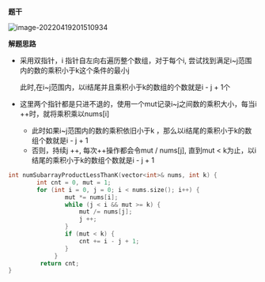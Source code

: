 **题干**

![image-20220419201510934](https://cdn.jsdelivr.net/gh/liver0377/images@main/img/image-20220419201510934.png)



**解题思路**

- 采用双指针，i 指针自左向右遍历整个数组，对于每个i, 尝试找到满足i~j范围内的数的乘积小于k这个条件的最小j

  此时,在i~j范围内，以i结尾并且乘积小于k的数组的个数就是i - j + 1个

- 这里两个指针都是只进不退的，使用一个mut记录i~j之间数的乘积大小，每当i ++时，就将乘积乘以nums[i]

  - 此时如果i~j范围内的数的乘积依旧小于k ，那么以i结尾的乘积小于k的数组个数就是i - j + 1
  - 否则，持续j ++, 每次++操作都会令mut / nums[j], 直到mut < k为止，以i结尾的乘积小于k的数组个数就是i - j + 1



```cpp
int numSubarrayProductLessThanK(vector<int>& nums, int k) {
        int cnt = 0, mut = 1;
        for (int i = 0, j = 0; i < nums.size(); i++) {
                mut *= nums[i];
                while (j < i && mut >= k) {
                    mut /= nums[j];
                    j ++;
                }
                if (mut < k) {
                    cnt += i - j + 1;
                }  
             } 
         return cnt;
}
```

